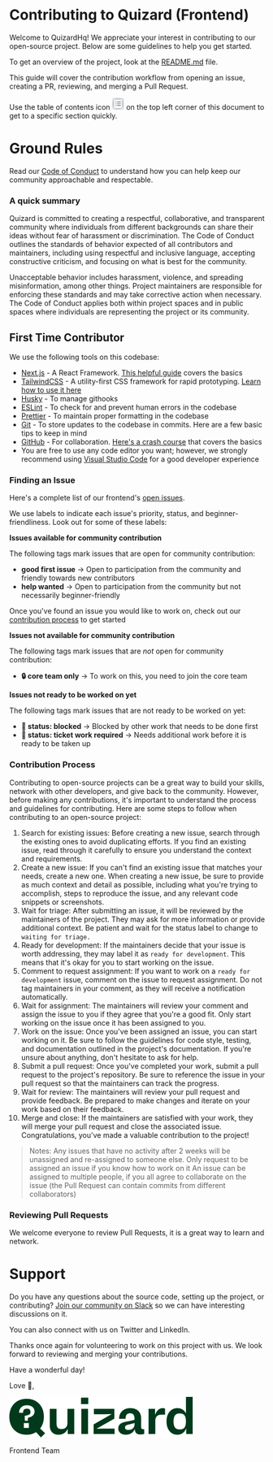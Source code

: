 # Contributing to Quizard (Frontend)

<!-- Add a thank you message for new/existing contributors -->
Welcome to QuizardHq! We appreciate your interest in contributing to our open-source project. Below are some guidelines to help you get started.

To get an overview of the project, look at the [README.md](README.md) file.

This guide will cover the contribution workflow from opening an issue, creating a PR, reviewing, and merging a Pull Request.

Use the table of contents icon <img src="public/assets/table-of-contents.png" width="24" height="24" /> on the top left corner of this document to get to a specific section quickly.

<!-- ## Getting Started
1. Fork the repository to your own GitHub account.
2. Clone the repository to your local machine.
3. Install any necessary dependencies for the project.
4. Create a new branch for your changes. -->

# Ground Rules

Read our [Code of Conduct](CODE_OF_CONDUCT.md) to understand how you can help keep our community approachable and respectable.

### A quick summary

<!-- a quick summary of the Code of Conduct -->
Quizard is committed to creating a respectful, collaborative, and transparent community where individuals from different backgrounds can share their ideas without fear of harassment or discrimination. The Code of Conduct outlines the standards of behavior expected of all contributors and maintainers, including using respectful and inclusive language, accepting constructive criticism, and focusing on what is best for the community.

Unacceptable behavior includes harassment, violence, and spreading misinformation, among other things. Project maintainers are responsible for enforcing these standards and may take corrective action when necessary. The Code of Conduct applies both within project spaces and in public spaces where individuals are representing the project or its community.


## First Time Contributor

<!-- Helpful links and things the contributor should know about contributing to the project: Like our stack (Next.js, TailwindCSS, Git, GitHub etc.), helpful links on setting up and working with each tool in the stack -->

We use the following tools on this codebase:

- [Next.js](https://nextjs.org/) - A React Framework. [This helpful guide](https://www.youtube.com/playlist?list=PLC3y8-rFHvwgC9mj0qv972IO5DmD-H0ZH) covers the basics
- [TailwindCSS](https://tailwindcss.com/) - A utility-first CSS framework for rapid prototyping. [Learn how to use it here](https://www.youtube.com/watch?v=pfaSUYaSgRo)
- [Husky](https://typicode.github.io/husky/) - To manage githooks
- [ESLint](https://eslint.org/) - To check for and prevent human errors in the codebase
- [Prettier](https://prettier.io/) - To maintain proper formatting in the codebase
- [Git](https://git-scm.com/) - To store updates to the codebase in commits. Here are a few basic tips to keep in mind
- [GitHub](https://github.com/) - For collaboration. [Here's a crash course](https://www.youtube.com/watch?v=8Dd7KRpKeaE) that covers the basics
- You are free to use any code editor you want; however, we strongly recommend using [Visual Studio Code](https://code.visualstudio.com/) for a good developer experience

<!-- ## Getting Started -->

<!-- Add an introduction here -->

### Finding an Issue

<!-- A concise guide to finding an issue on the repo -->
<!-- Here, you can talk about the different labels on the project and what they mean. I think you should also add that if the contributor finds a new issue, they should comment on it and get approval first -->

Here's a complete list of our frontend's [open issues](https://github.com/quizardhq/frontend/issues).

We use labels to indicate each issue's priority, status, and beginner-friendliness. Look out for some of these labels:

**Issues available for community contribution**

The following tags mark issues that are open for community contribution:

- **good first issue** -> Open to participation from the community and friendly towards new contributors
- **help wanted** -> Open to participation from the community but not necessarily beginner-friendly

Once you've found an issue you would like to work on, check out our [contribution process](#contribution-process) to get started

**Issues not available for community contribution**

The following tags mark issues that are _not_ open for community contribution:

- **🔒 core team only** -> To work on this, you need to join the core team

**Issues not ready to be worked on yet**

The following tags mark issues that are not ready to be worked on yet:

- **🚧 status: blocked** -> Blocked by other work that needs to be done first
- **🧹 status: ticket work required** -> Needs additional work before it is ready to be taken up

### Contribution Process
Contributing to open-source projects can be a great way to build your skills, network with other developers, and give back to the community. However, before making any contributions, it's important to understand the process and guidelines for contributing. Here are some steps to follow when contributing to an open-source project:


1. Search for existing issues: Before creating a new issue, search through the existing ones to avoid duplicating efforts. If you find an existing issue, read through it carefully to ensure you understand the context and requirements.
2. Create a new issue: If you can't find an existing issue that matches your needs, create a new one. When creating a new issue, be sure to provide as much context and detail as possible, including what you're trying to accomplish, steps to reproduce the issue, and any relevant code snippets or screenshots.
3. Wait for triage: After submitting an issue, it will be reviewed by the maintainers of the project. They may ask for more information or provide additional context. Be patient and wait for the status label to change to `waiting for triage.`
4. Ready for development: If the maintainers decide that your issue is worth addressing, they may label it as `ready for development`. This means that it's okay for you to start working on the issue.
5. Comment to request assignment: If you want to work on a `ready for development` issue, comment on the issue to request assignment. Do not tag maintainers in your comment, as they will receive a notification automatically.
6. Wait for assignment: The maintainers will review your comment and assign the issue to you if they agree that you're a good fit. Only start working on the issue once it has been assigned to you.
7. Work on the issue: Once you've been assigned an issue, you can start working on it. Be sure to follow the guidelines for code style, testing, and documentation outlined in the project's documentation. If you're unsure about anything, don't hesitate to ask for help.
8. Submit a pull request: Once you've completed your work, submit a pull request to the project's repository. Be sure to reference the issue in your pull request so that the maintainers can track the progress.
9. Wait for review: The maintainers will review your pull request and provide feedback. Be prepared to make changes and iterate on your work based on their feedback.
10. Merge and close: If the maintainers are satisfied with your work, they will merge your pull request and close the associated issue. Congratulations, you've made a valuable contribution to the project!

> Notes: Any issues that have no activity after 2 weeks will be unassigned and re-assigned to someone else. Only request to be assigned an issue if you know how to work on it
An issue can be assigned to multiple people, if you all agree to collaborate on the issue (the Pull Request can contain commits from different collaborators)
<!-- How to get started with contributing once you find an issue -->

<!-- commenting on an issue and getting it assigned to you -->
<!-- forking and cloning the repo -->
<!-- creating a separate branch for each feature and making changes as required using a mobile-first approach -->
<!-- sending a pull request -->

<!-- **Picking an issue to work on** -->

<!-- Comment on the issue and get it assigned to you first -->

<!-- **Forking and cloning the repo** -->

<!-- Click the fork icon at the top right corner of the project and fork the repo -->
<!-- In your fork, click the code button, and copy the git URL to clone to your local PC. See how to clone here -->

<!-- **Working on your chosen issue in a separate branch** -->

<!-- Create a branch with feat/refactor/bugfix/docs... following these concise branching guidelines -->

<!-- **Sending a pull request** -->

<!-- Send a pull request from your branch to the repo's staging branch -->

<!-- ### Proposing a New Issue -->

<!-- Didn't find an issue? How to raise a new one -->

<!-- If you discover any bugs or possible improvements while going through the project, **check the list of open issues first** to see if someone else has already proposed it.

You can **only** file a bug report or suggest a new feature **if no open issues exist addressing it**.

**How to file a bug report**

**How to suggest a new feature** -->

### Reviewing Pull Requests
We welcome everyone to review Pull Requests, it is a great way to learn and network.

# Support

Do you have any questions about the source code, setting up the project, or contributing? [Join our community on Slack](https://join.slack.com/t/quizardhq/shared_invite/zt-1r9mceq39-jiXnF2o6P7foWawNODsPsQ) so we can have interesting discussions on it.

You can also connect with us on Twitter and LinkedIn.

<!-- Add link to Slack Workspace here, and other means to get in touch with members of the core team, like Twitter and LinkedIn -->

Thanks once again for volunteering to work on this project with us. We look forward to reviewing and merging your contributions.

Have a wonderful day!

Love 💚,

![Quizard Logo](components/assets/logo/logo-full.svg)

Frontend Team
